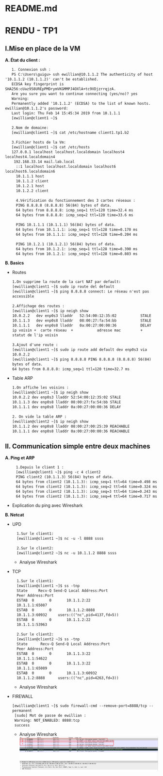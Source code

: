 

 # README.md



# RENDU - TP1


## **I.Mise en place de la VM**

 **A. État du client :** 


       1. Connexion ssh :
       PS C:\Users\guigu> ssh ewillian@10.1.1.2 The authenticity of host '10.1.1.2 (10.1.1.2)' can't be established. 
       ECDSA key fingerprint is SHA256:cUaz958UREpPMDrymVKGMMPJ4OXlA+tc9VDjzrrqjzA. 
       Are you sure you want to continue connecting (yes/no)? yes 
       Warning: 
       Permanently added '10.1.1.2' (ECDSA) to the list of known hosts. ewillian@10.1.1.2's password: 
       Last login: Thu Feb 14 15:45:34 2019 from 10.1.1.1
       [ewillian@client1 ~]$
       
       2.Nom de domaine:
       [ewillian@client1 ~]$ cat /etc/hostname client1.tp1.b2
       
       3.Fichier hosts de la Vm:
       [ewillian@client1 ~]$ cat /etc/hosts 
       127.0.0.1 localhost localhost.localdomain localhost4 localhost4.localdomain4
        192.168.33.14 mail.lab.local
         ::1 localhost localhost.localdomain localhost6 localhost6.localdomain6 
         10.1.1.1 host 
         10.1.1.2 client 
         10.1.2.1 host 
         10.1.2.2 client
         
         4.Vérification du fonctionnement des 3 cartes réseaux :
         PING 8.8.8.8 (8.8.8.8) 56(84) bytes of data. 
         64 bytes from 8.8.8.8: icmp_seq=1 ttl=120 time=32.4 ms
         64 bytes from 8.8.8.8: icmp_seq=2 ttl=120 time=33.6 ms
         
         PING 10.1.1.1 (10.1.1.1) 56(84) bytes of data. 
         64 bytes from 10.1.1.1: icmp_seq=1 ttl=128 time=0.170 ms 
         64 bytes from 10.1.1.1: icmp_seq=2 ttl=128 time=0.204 ms
         
         PING 10.1.2.1 (10.1.2.1) 56(84) bytes of data. 
         64 bytes from 10.1.2.1: icmp_seq=1 ttl=128 time=0.390 ms 
         64 bytes from 10.1.2.1: icmp_seq=2 ttl=128 time=0.803 ms


       

  **B. Basics**
    
   - Routes 
   
         1.On supprime la route de la cart NAT par default:
         [ewillian@client1 ~]$ sudo ip route del default
         [ewillian@client1 ~]$ ping 8.8.8.8 connect: Le réseau n'est pas accessible
        
         2.Affichage des routes : 
         [ewillian@client1 ~]$ ip neigh show 
         10.0.2.2 	dev enp0s3 lladdr 	52:54:00:12:35:02        	STALE 
         10.1.1.3 	dev enp0s8 lladdr 	08:00:27:fa:54:bb        	STALE 
         10.1.1.1 	dev enp0s8 lladdr 	0a:00:27:00:00:36        	DELAY
         ip voisin +  carte réseau  +   		adresse mac  		+  statut de l'ip voisin
         
         3.Ajout d'une route : 
         [ewillian@client1 ~]$ sudo ip route add default dev enp0s3 via 10.0.2.2 
         [ewillian@client1 ~]$ ping 8.8.8.8 PING 8.8.8.8 (8.8.8.8) 56(84) bytes of data. 
         64 bytes from 8.8.8.8: icmp_seq=1 ttl=120 time=32.7 ms 
        
         

         
   - Table ARP 
   
         1.On affiche les voisins : 
         [ewillian@client1 ~]$ ip neigh show 
         10.0.2.2 dev enp0s3 lladdr 52:54:00:12:35:02 STALE 
         10.1.1.3 dev enp0s8 lladdr 08:00:27:fa:54:bb STALE 
         10.1.1.1 dev enp0s8 lladdr 0a:00:27:00:00:36 DELAY
         
         2. On vide la table ARP :
         [ewillian@client2 ~]$ ip neigh show 
         10.1.1.2 dev enp0s8 lladdr 08:00:27:00:25:39 REACHABLE 
         10.1.1.1 dev enp0s8 lladdr 0a:00:27:00:00:36 REACHABLE
        

     

## **II. Communication simple entre deux machines**

   

 **A. Ping et ARP**

 
         1.Depuis le client 1 : 
         [ewillian@client1 ~]$ ping -c 4 client2 
         PING client2 (10.1.1.3) 56(84) bytes of data. 
         64 bytes from client2 (10.1.1.3): icmp_seq=1 ttl=64 time=0.498 ms 
         64 bytes from client2 (10.1.1.3): icmp_seq=2 ttl=64 time=0.324 ms 
         64 bytes from client2 (10.1.1.3): icmp_seq=3 ttl=64 time=0.243 ms 
         64 bytes from client2 (10.1.1.3): icmp_seq=4 ttl=64 time=0.717 ms
         

       
   - Explication du ping avec Wireshark



 **B. Netcat**

 

 - UPD

         1.Sur le client1:
         [ewillian@client1 ~]$ nc -u -l 8888 ssss
         
         2.Sur le client2:
         [ewillian@client2 ~]$ nc -u 10.1.1.2 8888 ssss
         

   - Analyse  Wireshark



 - TCP

         1.Sur le client1:
         [ewillian@client1 ~]$ ss -tnp 
         State     Recv-Q Send-Q Local Address:Port 
         Peer Address:Port 
         ESTAB 	0 		0 		10.1.1.2:22 
         10.1.1.1:65087 
         ESTAB 	0 		0 		10.1.1.2:8888 
         10.1.1.3:60932  	users:(("nc",pid=4137,fd=5)) 
         ESTAB 	0 		0 		10.1.1.2:22 
         10.1.1.1:53963
         
         2.Sur le client2:
         [ewillian@client2 ~]$ ss -tnp 
         State 		Recv-Q Send-Q Local Address:Port 
         Peer Address:Port 
         ESTAB 	0 		0 		10.1.1.3:22 
         10.1.1.1:54622 
         ESTAB 	0 		0 		10.1.1.3:22 
         10.1.1.1:65089 
         ESTAB 	0 		0 		10.1.1.3:60932 
         10.1.1.2:8888 		users:(("nc",pid=4263,fd=3))
         
    - Analyse  Wireshark



 - FIREWALL

      
       [ewillian@client1 ~]$ sudo firewall-cmd --remove-port=8888/tcp --permanent 
        [sudo] Mot de passe de ewillian : 
        Warning: NOT_ENABLED: 8888:tcp 
        success
         
  
    - Analyse  Wireshark
![enter image description here](https://github.com/Ewillian/CCNA2/blob/master/screens/wireshark-firewall.png)





